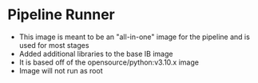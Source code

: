 # Pipeline Runner

- This image is meant to be an "all-in-one" image for the pipeline and is used for most stages
- Added additional libraries to the base IB image
- It is based off of the opensource/python:v3.10.x image
- Image will not run as root